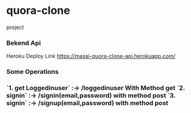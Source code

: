 # quora-clone
project

### Bekend Api
Heroku Deploy Link  https://masai-quora-clone-api.herokuapp.com/

<h3>Some Operations<h3/>
  `1. get Loggedinuser` :-> /loggedinuser With Method get
  `2. signin`           :-> /signin(email,password)       with method post
  `3. signin`           :-> /signup(email,password)       with method post
